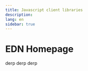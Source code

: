 ```yaml
---
title: Javascript client libraries
description:
lang: en
sidebar: true
---
```


# EDN Homepage

derp derp derp
